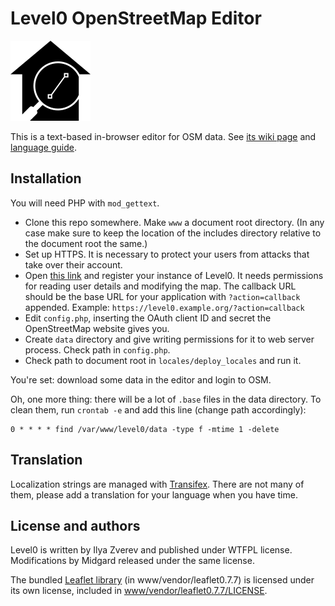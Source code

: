 # Level0 OpenStreetMap Editor

[![Level0 logo made by Midgard](level0.png)](level0.svg)

This is a text-based in-browser editor for OSM data. See [its wiki page](http://wiki.openstreetmap.org/wiki/Level0) and [language guide](http://wiki.openstreetmap.org/wiki/Level0L).

## Installation

You will need PHP with `mod_gettext`.

* Clone this repo somewhere. Make `www` a document root directory. (In any case make sure to keep the location of the includes directory relative to the document root the same.)
* Set up HTTPS. It is necessary to protect your users from attacks that take over their account.
* Open [this link](https://www.openstreetmap.org/user/username/oauth_clients/new) and register your instance of Level0. It needs permissions for reading user details and modifying the map. The callback URL should be the base URL for your application with `?action=callback` appended. Example: `https://level0.example.org/?action=callback`
* Edit `config.php`, inserting the OAuth client ID and secret the OpenStreetMap website gives you.
* Create `data` directory and give writing permissions for it to web server process. Check path in `config.php`.
* Check path to document root in `locales/deploy_locales` and run it.

You're set: download some data in the editor and login to OSM.

Oh, one more thing: there will be a lot of `.base` files in the data directory. To clean them, run `crontab -e` and add this line (change path accordingly):

    0 * * * * find /var/www/level0/data -type f -mtime 1 -delete

## Translation

Localization strings are managed with [Transifex](https://www.transifex.com/projects/p/level0/). There are not many of them, please add a translation for your language when you have time.

## License and authors

Level0 is written by Ilya Zverev and published under WTFPL license.
Modifications by Midgard released under the same license.

The bundled [Leaflet library](https://leafletjs.com/) (in www/vendor/leaflet0.7.7) is licensed under its own license, included in [www/vendor/leaflet0.7.7/LICENSE](www/vendor/leaflet0.7.7/LICENSE).
